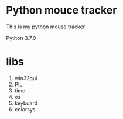 # Python mouce tracker
This is my python mouse tracker

Python 3.7.0 
# libs
  1) win32gui
  2) PIL
  3) time
  4) os
  5) keyboard
  6) colorsys
